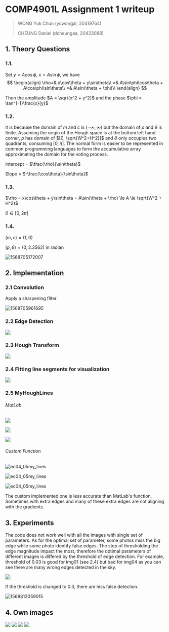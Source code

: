 

# COMP4901L Assignment 1 writeup

> WONG Yuk Chun (ycwongal, 20419764)
>
> CHEUNG Daniel (dcheungaa, 20423088)

## 1. Theory Questions

### 1.1.

Set $y = A\cos\phi$, $x = A\sin\phi$, we have
$$
\begin{align}
\rho=& x\cos\theta + y\sin\theta\\
=& A\sin\phi\cos\theta + A\cos\phi\sin\theta\\
=& A\sin(\theta + \phi)\\
\end{align}
$$

Then the amplitude $A = \sqrt{x^2 + y^2}$ and the phase $\phi = \tan^{-1}\frac{x}{y}$

### 1.2.

It is because the domain of $m$ and $c$ is $(-\infty, \infty)$ but the domain of $\rho$ and $\theta$ is finite. Assuming the origin of the Hough space is at the bottom left hand corner, $\rho$ has domain of $[0, \sqrt{W^2+H^2}]$ and $\theta$ only occupies two quadrants, consuming $[0, \pi]$. The normal form is easier to be represented in common programming languages to form the accumulative array approximating the domain for the voting process.

Intercept = $\frac{\rho}{\sin\theta}$

Slope = $-\frac{\cos\theta}{\sin\theta}$

### 1.3.

$\rho  = x\cos\theta + y\sin\theta = A\sin(\theta + \rho) \le A \le \sqrt{W^2 + H^2}$

$\theta\in [0,2\pi]$

### 1.4.

$(m,c) = (1,0)$

$(\rho, \theta) = (0, 2.3562)$ in radian

![1568705172007](1568705172007.png)

## 2. Implementation

### 2.1 Convolution

Apply a sharpening filter

![1568705961695](1568705961695.png)

### 2.2 Edge Detection

![](results\img01_01edge.png)

### 2.3 Hough Transform

![](results\img01_03hough.png)

### 2.4 Fitting line segments for visualization

![](results\img01_04lines.png)

### 2.5 MyHoughLines

###### MatLab

![](ec/results/ec01_04lines.png)

![](ec/results/ec02_04lines.png)

![](ec/results/ec04_04lines.png)



###### Custom Function

![ec04_05my_lines](ec/results/ec01_05my_lines.png)

![ec04_05my_lines](ec/results/ec02_05my_lines.png)

![ec04_05my_lines](ec/results/ec04_05my_lines.png)

The custom implemented one is less accurate than MatLab's function. Sometimes with extra edges and many of these extra edges are not aligning with the gradients.

## 3. Experiments

The code does not work well with all the images with single set of parameters. As for the optimal set of parameter, some photos miss the big edge while some photo identify false edges. The step of thresholding the edge magnitude impact the most, therefore the optimal parameters of different images is differed by the threshold of edge detection. For example, threshold of 0.03 is good for img01 (see 2.4) but bad for img04 as you can see there are many wrong edges detected in the sky.

![](results\img04_04lines.png)

If the threshold is changed to 0.3, there are less false detection.

![1568813059015](individual-results\img04.jpg_04lines.png)

## 4. Own images

![](ec\results\ec01_04lines.png)
![](ec\results\ec02_04lines.png)
![](ec\results\ec03_04lines.png)
![](ec\results\ec04_04lines.png)
